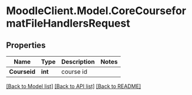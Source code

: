# MoodleClient.Model.CoreCourseformatFileHandlersRequest

## Properties

Name | Type | Description | Notes
------------ | ------------- | ------------- | -------------
**Courseid** | **int** | course id | 

[[Back to Model list]](../README.md#documentation-for-models) [[Back to API list]](../README.md#documentation-for-api-endpoints) [[Back to README]](../README.md)

